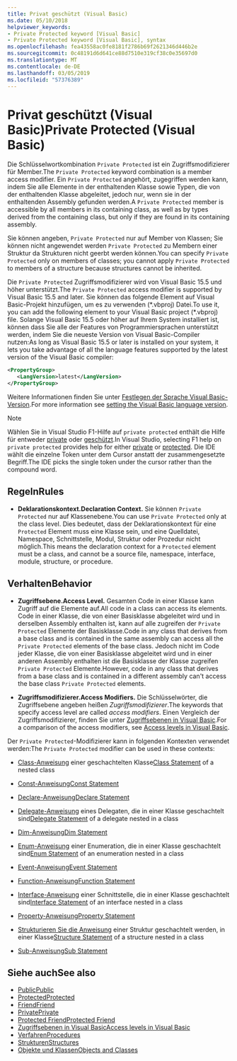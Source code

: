 ```yaml
---
title: Privat geschützt (Visual Basic)
ms.date: 05/10/2018
helpviewer_keywords:
- Private Protected keyword [Visual Basic]
- Private Protected keyword [Visual Basic], syntax
ms.openlocfilehash: fea43558ac0fe8181f2786b69f2621346d446b2e
ms.sourcegitcommit: 0c48191d6d641ce88d7510e319cf38c0e35697d0
ms.translationtype: MT
ms.contentlocale: de-DE
ms.lasthandoff: 03/05/2019
ms.locfileid: "57376389"
---
```

# <a name="private-protected-visual-basic"></a><span data-ttu-id="edc6d-102">Privat geschützt (Visual Basic)</span><span class="sxs-lookup"><span data-stu-id="edc6d-102">Private Protected (Visual Basic)</span></span>

<span data-ttu-id="edc6d-103">Die Schlüsselwortkombination `Private Protected` ist ein Zugriffsmodifizierer für Member.</span><span class="sxs-lookup"><span data-stu-id="edc6d-103">The `Private Protected` keyword combination is a member access modifier.</span></span> <span data-ttu-id="edc6d-104">Ein `Private Protected` angehört, zugegriffen werden kann, indem Sie alle Elemente in der enthaltenden Klasse sowie Typen, die von der enthaltenden Klasse abgeleitet, jedoch nur, wenn sie in der enthaltenden Assembly gefunden werden.</span><span class="sxs-lookup"><span data-stu-id="edc6d-104">A `Private Protected` member is accessible by all members in its containing class, as well as by types derived from the containing class, but only if they are found in its containing assembly.</span></span>

<span data-ttu-id="edc6d-105">Sie können angeben, `Private Protected` nur auf Member von Klassen; Sie können nicht angewendet werden `Private Protected` zu Membern einer Struktur da Strukturen nicht geerbt werden können.</span><span class="sxs-lookup"><span data-stu-id="edc6d-105">You can specify `Private Protected` only on members of classes; you cannot apply `Private Protected` to members of a structure because structures cannot be inherited.</span></span>

<span data-ttu-id="edc6d-106">Die `Private Protected` Zugriffsmodifizierer wird von Visual Basic 15.5 und höher unterstützt.</span><span class="sxs-lookup"><span data-stu-id="edc6d-106">The `Private Protected` access modifier is supported by Visual Basic 15.5 and later.</span></span> <span data-ttu-id="edc6d-107">Sie können das folgende Element auf Visual Basic-Projekt hinzufügen, um es zu verwenden (\*.vbproj) Datei.</span><span class="sxs-lookup"><span data-stu-id="edc6d-107">To use it, you can add the following element to your Visual Basic project (\*.vbproj) file.</span></span> <span data-ttu-id="edc6d-108">Solange Visual Basic 15.5 oder höher auf Ihrem System installiert ist, können dass Sie alle der Features von Programmiersprachen unterstützt werden, indem Sie die neueste Version von Visual Basic-Compiler nutzen:</span><span class="sxs-lookup"><span data-stu-id="edc6d-108">As long as Visual Basic 15.5 or later is installed on your system, it lets you take advantage of all the language features supported by the latest version of the Visual Basic compiler:</span></span>

```xml
<PropertyGroup>
   <LangVersion>latest</LangVersion>
</PropertyGroup>
```

<span data-ttu-id="edc6d-109">Weitere Informationen finden Sie unter [Festlegen der Sprache Visual Basic-Version](../../language-reference/configure-language-version.md).</span><span class="sxs-lookup"><span data-stu-id="edc6d-109">For more information see [setting the Visual Basic language version](../../language-reference/configure-language-version.md).</span></span>

> [!NOTE]
> <span data-ttu-id="edc6d-110">Wählen Sie in Visual Studio F1-Hilfe auf `private protected` enthält die Hilfe für entweder [private](private.md) oder [geschützt](protected.md).</span><span class="sxs-lookup"><span data-stu-id="edc6d-110">In Visual Studio, selecting F1 help on `private protected` provides help for either [private](private.md) or [protected](protected.md).</span></span> <span data-ttu-id="edc6d-111">Die IDE wählt die einzelne Token unter dem Cursor anstatt der zusammengesetzte Begriff.</span><span class="sxs-lookup"><span data-stu-id="edc6d-111">The IDE picks the single token under the cursor rather than the compound word.</span></span>

## <a name="rules"></a><span data-ttu-id="edc6d-112">Regeln</span><span class="sxs-lookup"><span data-stu-id="edc6d-112">Rules</span></span>

- <span data-ttu-id="edc6d-113">**Deklarationskontext.**</span><span class="sxs-lookup"><span data-stu-id="edc6d-113">**Declaration Context.**</span></span> <span data-ttu-id="edc6d-114">Sie können `Private Protected` nur auf Klassenebene.</span><span class="sxs-lookup"><span data-stu-id="edc6d-114">You can use `Private Protected` only at the class level.</span></span> <span data-ttu-id="edc6d-115">Dies bedeutet, dass der Deklarationskontext für eine `Protected` Element muss eine Klasse sein, und eine Quelldatei, Namespace, Schnittstelle, Modul, Struktur oder Prozedur nicht möglich.</span><span class="sxs-lookup"><span data-stu-id="edc6d-115">This means the declaration context for a `Protected` element must be a class, and cannot be a source file, namespace, interface, module, structure, or procedure.</span></span>

## <a name="behavior"></a><span data-ttu-id="edc6d-116">Verhalten</span><span class="sxs-lookup"><span data-stu-id="edc6d-116">Behavior</span></span>

- <span data-ttu-id="edc6d-117">**Zugriffsebene.**</span><span class="sxs-lookup"><span data-stu-id="edc6d-117">**Access Level.**</span></span> <span data-ttu-id="edc6d-118">Gesamten Code in einer Klasse kann Zugriff auf die Elemente auf.</span><span class="sxs-lookup"><span data-stu-id="edc6d-118">All code in a class can access its elements.</span></span> <span data-ttu-id="edc6d-119">Code in einer Klasse, die von einer Basisklasse abgeleitet wird und in derselben Assembly enthalten ist, kann auf alle zugreifen der `Private Protected` Elemente der Basisklasse.</span><span class="sxs-lookup"><span data-stu-id="edc6d-119">Code in any class that derives from a base class and is contained in the same assembly can access all the `Private Protected` elements of the base class.</span></span> <span data-ttu-id="edc6d-120">Jedoch nicht im Code jeder Klasse, die von einer Basisklasse abgeleitet wird und in einer anderen Assembly enthalten ist die Basisklasse der Klasse zugreifen `Private Protected` Elemente.</span><span class="sxs-lookup"><span data-stu-id="edc6d-120">However, code in any class that derives from a base class and is contained in a different assembly can't access the base class `Private Protected` elements.</span></span>

- <span data-ttu-id="edc6d-121">**Zugriffsmodifizierer.**</span><span class="sxs-lookup"><span data-stu-id="edc6d-121">**Access Modifiers.**</span></span> <span data-ttu-id="edc6d-122">Die Schlüsselwörter, die Zugriffsebene angeben heißen *Zugriffsmodifizierer*.</span><span class="sxs-lookup"><span data-stu-id="edc6d-122">The keywords that specify access level are called *access modifiers*.</span></span> <span data-ttu-id="edc6d-123">Einen Vergleich der Zugriffsmodifizierer, finden Sie unter [Zugriffsebenen in Visual Basic](../../../visual-basic/programming-guide/language-features/declared-elements/access-levels.md).</span><span class="sxs-lookup"><span data-stu-id="edc6d-123">For a comparison of the access modifiers, see [Access levels in Visual Basic](../../../visual-basic/programming-guide/language-features/declared-elements/access-levels.md).</span></span>

<span data-ttu-id="edc6d-124">Der `Private Protected`-Modifizierer kann in folgenden Kontexten verwendet werden:</span><span class="sxs-lookup"><span data-stu-id="edc6d-124">The `Private Protected` modifier can be used in these contexts:</span></span>

- <span data-ttu-id="edc6d-125">[Class-Anweisung](../../../visual-basic/language-reference/statements/class-statement.md) einer geschachtelten Klasse</span><span class="sxs-lookup"><span data-stu-id="edc6d-125">[Class Statement](../../../visual-basic/language-reference/statements/class-statement.md) of a nested class</span></span>

- [<span data-ttu-id="edc6d-126">Const-Anweisung</span><span class="sxs-lookup"><span data-stu-id="edc6d-126">Const Statement</span></span>](../../../visual-basic/language-reference/statements/const-statement.md)

- [<span data-ttu-id="edc6d-127">Declare-Anweisung</span><span class="sxs-lookup"><span data-stu-id="edc6d-127">Declare Statement</span></span>](../../../visual-basic/language-reference/statements/declare-statement.md)

- <span data-ttu-id="edc6d-128">[Delegate-Anweisung](../../../visual-basic/language-reference/statements/delegate-statement.md) eines Delegaten, die in einer Klasse geschachtelt sind</span><span class="sxs-lookup"><span data-stu-id="edc6d-128">[Delegate Statement](../../../visual-basic/language-reference/statements/delegate-statement.md) of a delegate nested in a class</span></span>

- [<span data-ttu-id="edc6d-129">Dim-Anweisung</span><span class="sxs-lookup"><span data-stu-id="edc6d-129">Dim Statement</span></span>](../../../visual-basic/language-reference/statements/dim-statement.md)

- <span data-ttu-id="edc6d-130">[Enum-Anweisung](../../../visual-basic/language-reference/statements/enum-statement.md) einer Enumeration, die in einer Klasse geschachtelt sind</span><span class="sxs-lookup"><span data-stu-id="edc6d-130">[Enum Statement](../../../visual-basic/language-reference/statements/enum-statement.md) of an enumeration nested in a class</span></span>

- [<span data-ttu-id="edc6d-131">Event-Anweisung</span><span class="sxs-lookup"><span data-stu-id="edc6d-131">Event Statement</span></span>](../../../visual-basic/language-reference/statements/event-statement.md)

- [<span data-ttu-id="edc6d-132">Function-Anweisung</span><span class="sxs-lookup"><span data-stu-id="edc6d-132">Function Statement</span></span>](../../../visual-basic/language-reference/statements/function-statement.md)

- <span data-ttu-id="edc6d-133">[Interface-Anweisung](../../../visual-basic/language-reference/statements/interface-statement.md) einer Schnittstelle, die in einer Klasse geschachtelt sind</span><span class="sxs-lookup"><span data-stu-id="edc6d-133">[Interface Statement](../../../visual-basic/language-reference/statements/interface-statement.md) of an interface nested in a class</span></span>

- [<span data-ttu-id="edc6d-134">Property-Anweisung</span><span class="sxs-lookup"><span data-stu-id="edc6d-134">Property Statement</span></span>](../../../visual-basic/language-reference/statements/property-statement.md)

- <span data-ttu-id="edc6d-135">[Strukturieren Sie die Anweisung](../../../visual-basic/language-reference/statements/structure-statement.md) einer Struktur geschachtelt werden, in einer Klasse</span><span class="sxs-lookup"><span data-stu-id="edc6d-135">[Structure Statement](../../../visual-basic/language-reference/statements/structure-statement.md) of a structure nested in a class</span></span>

- [<span data-ttu-id="edc6d-136">Sub-Anweisung</span><span class="sxs-lookup"><span data-stu-id="edc6d-136">Sub Statement</span></span>](../../../visual-basic/language-reference/statements/sub-statement.md)

## <a name="see-also"></a><span data-ttu-id="edc6d-137">Siehe auch</span><span class="sxs-lookup"><span data-stu-id="edc6d-137">See also</span></span>

- [<span data-ttu-id="edc6d-138">Public</span><span class="sxs-lookup"><span data-stu-id="edc6d-138">Public</span></span>](../../../visual-basic/language-reference/modifiers/public.md)
- [<span data-ttu-id="edc6d-139">Protected</span><span class="sxs-lookup"><span data-stu-id="edc6d-139">Protected</span></span>](../../../visual-basic/language-reference/modifiers/protected.md)
- [<span data-ttu-id="edc6d-140">Friend</span><span class="sxs-lookup"><span data-stu-id="edc6d-140">Friend</span></span>](friend.md)
- [<span data-ttu-id="edc6d-141">Private</span><span class="sxs-lookup"><span data-stu-id="edc6d-141">Private</span></span>](../../../visual-basic/language-reference/modifiers/private.md)
- [<span data-ttu-id="edc6d-142">Protected Friend</span><span class="sxs-lookup"><span data-stu-id="edc6d-142">Protected Friend</span></span>](./protected-friend.md)
- [<span data-ttu-id="edc6d-143">Zugriffsebenen in Visual Basic</span><span class="sxs-lookup"><span data-stu-id="edc6d-143">Access levels in Visual Basic</span></span>](../../../visual-basic/programming-guide/language-features/declared-elements/access-levels.md)
- [<span data-ttu-id="edc6d-144">Verfahren</span><span class="sxs-lookup"><span data-stu-id="edc6d-144">Procedures</span></span>](../../../visual-basic/programming-guide/language-features/procedures/index.md)
- [<span data-ttu-id="edc6d-145">Strukturen</span><span class="sxs-lookup"><span data-stu-id="edc6d-145">Structures</span></span>](../../../visual-basic/programming-guide/language-features/data-types/structures.md)
- [<span data-ttu-id="edc6d-146">Objekte und Klassen</span><span class="sxs-lookup"><span data-stu-id="edc6d-146">Objects and Classes</span></span>](../../../visual-basic/programming-guide/language-features/objects-and-classes/index.md)
